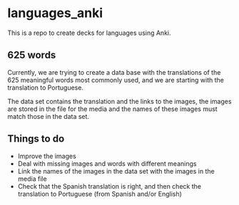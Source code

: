 # languages_anki

This is a repo to create decks for languages using Anki.

## 625 words

Currently, we are trying to create a data base with the translations of the 625 meaningful words most commonly used, and we are starting with the translation to Portuguese.

The data set contains the translation and the links to the images, the images are stored in the file for the media and the names of these images must match those in the data set.

## Things to do

- Improve the images
- Deal with missing images and words with different meanings
- Link the names of the images in the data set with the images in the media file
- Check that the Spanish translation is right, and then check the translation to Portuguese (from Spanish and/or English)
